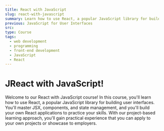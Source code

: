 ```yaml
---
title: React with JavaScript
slug: react-with-javascript
summary: Learn how to use React, a popular JavaScript library for building user interfaces. Master JSX, components, and state management with our course.
previous: JavaScript for User Interfaces
src:
type: Course
tags:
  - web development
  - programming
  - front-end development
  - JavaScript
  - React
---
```


# JReact with JavaScript!

Welcome to our React with JavaScript course! In this course, you'll learn how to use React, a popular JavaScript library for building user interfaces. You'll master JSX, components, and state management, and you'll build your own React applications to practice your skills. With our project-based learning approach, you'll gain practical experience that you can apply to your own projects or showcase to employers.
